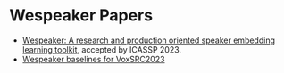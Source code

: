 # Wespeaker Papers

* [Wespeaker: A research and production oriented speaker embedding learning toolkit](https://arxiv.org/pdf/2210.17016.pdf), accepted by ICASSP 2023.
* [Wespeaker baselines for VoxSRC2023](https://arxiv.org/pdf/2306.15161.pdf)
